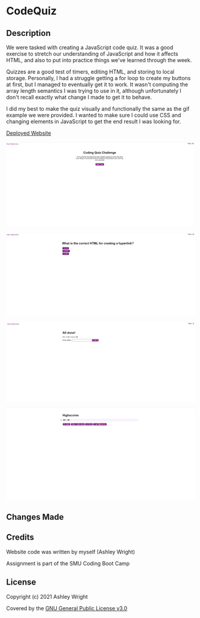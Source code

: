 # CodeQuiz

## Description

We were tasked with creating a JavaScript code quiz. It was a good exercise to stretch our understanding of JavaScript and how it affects HTML, and also to put into practice things we've learned through the week.

Quizzes are a good test of timers, editing HTML, and storing to local storage. Personally, I had a struggle getting a for loop to create my buttons at first, but I managed to eventually get it to work. It wasn't computing the array length semantics I was trying to use in it, although unfortunately I don't recall exactly what change I made to get it to behave.

I did my best to make the quiz visually and functionally the same as the gif example we were provided. I wanted to make sure I could use CSS and changing elements in JavaScript to get the end result I was looking for.

[Deployed Website](https://ashleyaggie.github.io/CodeQuiz/)

![Starting Screen](Assets/images/startScreen.png)

![During the Quiz](Assets/images/midQuiz.png)

![Final Score Screen](Assets/images/finalScore.png)

![Highscores Board](Assets/images/highscores.png)

## Changes Made



## Credits

Website code was written by myself (Ashley Wright)

Assignment is part of the SMU Coding Boot Camp

## License

Copyright (c) 2021 Ashley Wright

Covered by the [GNU General Public License v3.0](https://choosealicense.com/licenses/gpl-3.0/)